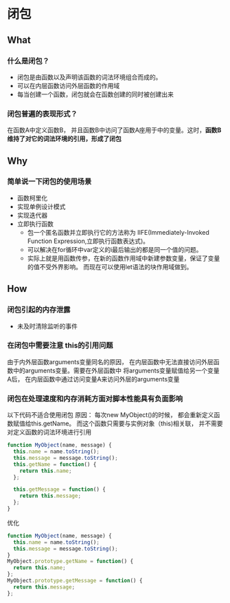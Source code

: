 # 闭包

## What

### 什么是闭包？
* 闭包是由函数以及声明该函数的词法环境组合而成的。
* 可以在内层函数访问外层函数的作用域
* 每当创建一个函数，闭包就会在函数创建的同时被创建出来

### 闭包普遍的表现形式？
在函数A中定义函数B， 并且函数B中访问了函数A座用于中的变量。这时，**函数B维持了对它的词法环境的引用，形成了闭包**

## Why

### 简单说一下闭包的使用场景

* 函数柯里化
* 实现单例设计模式
* 实现迭代器
* 立即执行函数
	* 包一个匿名函数并立即执行它的方法称为 IIFE(Immediately-Invoked Function Expression,立即执行函数表达式)。
	* 可以解决在for循环中var定义的i最后输出的都是同一个值的问题。
	* 实际上就是用函数传参，在新的函数作用域中新建参数变量，保证了变量的值不受外界影响。 而现在可以使用let语法的块作用域做到。

## How

### 闭包引起的内存泄露
* 未及时清除监听的事件

### 在闭包中需要注意 this的引用问题


由于内外层函数arguments变量同名的原因， 在内层函数中无法直接访问外层函数中的arguments变量。需要在外层函数中 将arguments变量赋值给另一个变量A后， 在内层函数中通过访问变量A来访问外层的arguments变量

### 闭包在处理速度和内存消耗方面对脚本性能具有负面影响
以下代码不适合使用闭包
原因： 每次new MyObject()的时候， 都会重新定义函数赋值给this.getName。 而这个函数只需要与实例对象（this)相关联， 并不需要对定义函数的词法环境进行引用

```js
function MyObject(name, message) {
  this.name = name.toString();
  this.message = message.toString();
  this.getName = function() {
    return this.name;
  };

  this.getMessage = function() {
    return this.message;
  };
}
```

优化

```js
function MyObject(name, message) {
  this.name = name.toString();
  this.message = message.toString();
}
MyObject.prototype.getName = function() {
  return this.name;
};
MyObject.prototype.getMessage = function() {
  return this.message;
};
```


